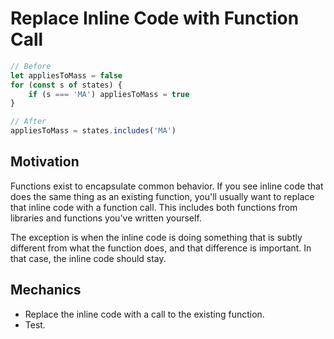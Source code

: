 # Replace Inline Code with Function Call

```javascript
// Before
let appliesToMass = false
for (const s of states) {
    if (s === 'MA') appliesToMass = true
}

// After
appliesToMass = states.includes('MA')
```

## Motivation

Functions exist to encapsulate common behavior. If you see inline code that does the same thing as an existing function, you'll usually want to replace that inline code with a function call. This includes both functions from libraries and functions you've written yourself.

The exception is when the inline code is doing something that is subtly different from what the function does, and that difference is important. In that case, the inline code should stay.

## Mechanics

- Replace the inline code with a call to the existing function.
- Test.
